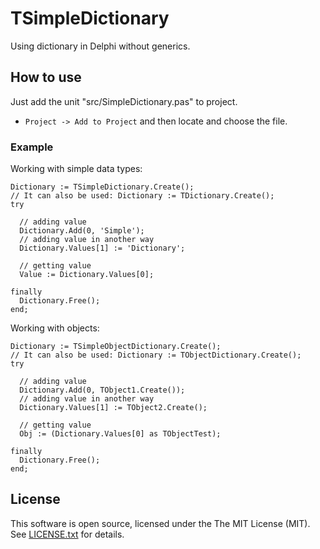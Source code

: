 # TSimpleDictionary

Using dictionary in Delphi without generics.

## How to use

Just add the unit "src/SimpleDictionary.pas" to project.
  - ``Project -> Add to Project`` and then locate and choose the file.

### Example

Working with simple data types:

```delphi
Dictionary := TSimpleDictionary.Create();
// It can also be used: Dictionary := TDictionary.Create();
try

  // adding value
  Dictionary.Add(0, 'Simple');
  // adding value in another way
  Dictionary.Values[1] := 'Dictionary';

  // getting value
  Value := Dictionary.Values[0];

finally
  Dictionary.Free();
end;
```

Working with objects:
```delphi
Dictionary := TSimpleObjectDictionary.Create();
// It can also be used: Dictionary := TObjectDictionary.Create();
try

  // adding value
  Dictionary.Add(0, TObject1.Create());
  // adding value in another way
  Dictionary.Values[1] := TObject2.Create();

  // getting value
  Obj := (Dictionary.Values[0] as TObjectTest);

finally
  Dictionary.Free();
end;
```

## License

This software is open source, licensed under the The MIT License (MIT). See [LICENSE.txt](https://github.com/martinusso/simple-dictionary/blob/master/LICENSE.txt) for details.



